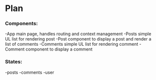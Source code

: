 # Plan

### Components:

  -App
    main page, handles routing and context management
  -Posts
    simple UL list for rendering post
  -Post
    component to display a post and render a list of comments
  -Comments
    simple UL list for rendering comment
  -Comment
    component to display a comment

### States:
  -posts
  -comments
  -user